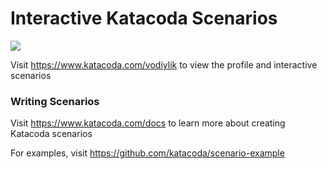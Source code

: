 # Interactive Katacoda Scenarios

[![](http://shields.katacoda.com/katacoda/vodiylik/count.svg)](https://www.katacoda.com/vodiylik "Get your profile on Katacoda.com")

Visit https://www.katacoda.com/vodiylik to view the profile and interactive scenarios

### Writing Scenarios
Visit https://www.katacoda.com/docs to learn more about creating Katacoda scenarios

For examples, visit https://github.com/katacoda/scenario-example
